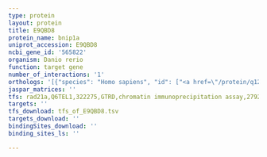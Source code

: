 ```yaml
---
type: protein
layout: protein
title: E9QBD8
protein_name: bnip1a
uniprot_accession: E9QBD8
ncbi_gene_id: '565822'
organism: Danio rerio
function: target gene
number_of_interactions: '1'
orthologs: '[{"species": "Homo sapiens", "id": ["<a href=\"/protein/q12981\">Q12981</a>"]}, {"species": "Mus musculus", "id": ["<a href=\"/protein/q6qd59\">Q6QD59</a>"]}, {"species": "Rattus norvegicus", "id": ["<a href=\"/protein/q8vhi8\">Q8VHI8</a>"]}, {"species": "Drosophila melanogaster", "id": ["<a href=\"/protein/q9vni9\">Q9VNI9</a>"]}, {"species": "Caenorhabditis elegans", "id": ["C0Z1Y7"]}]'
jaspar_matrices: ''
tfs: rad21a,Q6TEL1,322275,GTRD,chromatin immunoprecipitation assay,27924024%5Buid%5D,No
targets: ''
tfs_download: tfs_of_E9QBD8.tsv
targets_download: ''
bindingSites_download: ''
binding_sites_ls: ''

---
```

